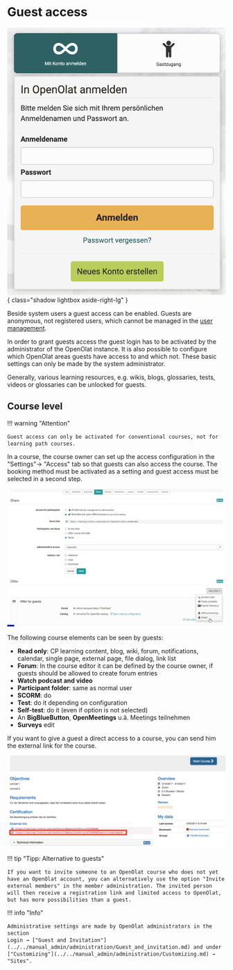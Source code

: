 # Guest access

![Guest login](assets/guestlogin_en.png){ class="shadow lightbox aside-right-lg" }

Beside system users a guest access can be enabled. Guests are anonymous, not
registered users, which cannot be managed in the [user management](../../manual_admin/usermanagement/index.md).

In order to grant guests access the guest login has to be activated by the
administrator of the OpenOlat instance. It is also possible to configure which
OpenOlat areas guests have access to and which not. These basic settings can
only be made by the system administrator.

Generally, various learning resources, e.g. wikis, blogs, glossaries, tests, videos or glossaries can be unlocked for guests.  

## Course level

!!! warning "Attention"

    Guest access can only be activated for conventional courses, not for learning path courses.

In a course, the course owner can set up the access configuration in the
"Settings"→ "Access" tab so that guests can also access the course. The booking method must be activated as a setting and guest access must be selected in a second step.

![guest access](assets/Gastzugang_en.png)

The following course elements can be seen by guests:

  * **Read only**: CP learning content, blog, wiki, forum, notifications, calendar, single page, external page, file dialog, link list
  * **Forum**: In the course editor it can be defined by the course owner, if guests should be allowed to create forum entries
  * **Watch podcast and video**
  * **Participant folder**: same as normal user
  * **SCORM**: do
  * **Test**: do it depending on configuration
  * **Self-test**: do it (even if option is not selected)
  * An **BigBlueButton**, **OpenMeetings** u.ä. Meetings teilnehmen
  * **Surveys** edit

If you want to give a guest a direct access to a course, you can send him the
external link for the course. 

![Info page](assets/guest_infopage.png)


!!! tip "Tipp: Alternative to guests"

    If you want to invite someone to an OpenOlat course who does not yet have an OpenOlat account, you can alternatively use the option "Invite external members" in the member administration. The invited person will then receive a registration link and limited access to OpenOlat, but has more possibilities than a guest. 
  
!!! info "Info"  

    Administrative settings are made by OpenOlat administrators in the section
    Login → ["Guest and Invitation"](../../manual_admin/administration/Guest_and_invitation.md) and under ["Customizing"](../../manual_admin/administration/Customizing.md) → "Sites".

